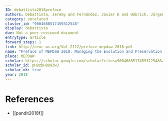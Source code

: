 ```yaml
---
ID: debattista2018preface
authors: Debattista, Jeremy and Fernández, Javier D and Umbrich, Jürgen and Vidal, Maria-Esther
category: unrelated
cluster_id: "9004688517459312548"
display: debattista
due: Not a peer-reviewed document
entrytype: article
forward_steps: 1
link: http://ceur-ws.org/Vol-2112/preface-mepdaw-2018.pdf
name: "Preface of MEPDaW 2018: Managing the Evolution and Preservation of the Data Web"
place: MEPDaW
scholar: https://scholar.google.com/scholar?cites=9004688517459312548&as_sdt=2005&sciodt=0,5&hl=en
scholar_id: pH8zbH8U93wJ
scholar_ok: true
year: 2018
---
```


# References

- [[pandit2018f]]
